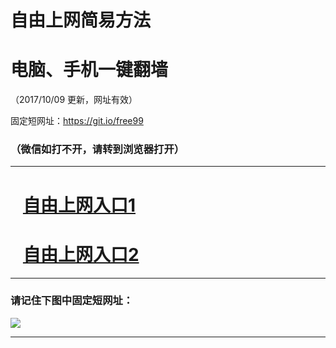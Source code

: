 ﻿# 自由上网简易方法

# 电脑、手机一键翻墙

（2017/10/09 更新，网址有效）

固定短网址：https://git.io/free99

### （微信如打不开，请转到浏览器打开）


***





# &nbsp;&nbsp; <a href="http://ft75920869.fwq-tz-1001.info/fwqtz01.html?t=10090016488 " target="_blank">自由上网入口1</a>
# &nbsp;&nbsp; <a href="http://ft81437374.fwq-tz-1002.info/fwqtz02.html?t=100900131661 " target="_blank">自由上网入口2</a>
***

### 请记住下图中固定短网址：

<img src="https://s3-us-west-2.amazonaws.com/fwq-1001/yjfq-20170905okok.png" /> 


***

